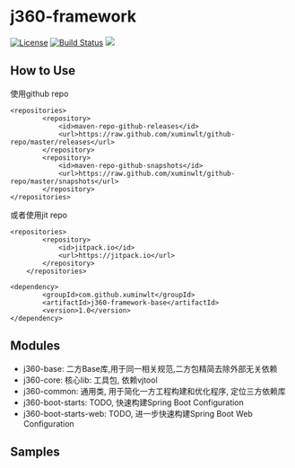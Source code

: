 # j360-framework


[![License](https://img.shields.io/badge/license-Apache%202-4EB1BA.svg)](https://www.apache.org/licenses/LICENSE-2.0.html)
[![Build Status](https://travis-ci.org/xuminwlt/j360-framework-parent.svg?branch=master)](https://travis-ci.org/xuminwlt/j360-framework-parent)
[![](https://jitpack.io/v/xuminwlt/j360-framework-parent.svg)](https://jitpack.io/#xuminwlt/j360-framework-parent)

## How to Use

使用github repo
```
<repositories>
        <repository>
            <id>maven-repo-github-releases</id>
            <url>https://raw.github.com/xuminwlt/github-repo/master/releases</url>
        </repository>
        <repository>
            <id>maven-repo-github-snapshots</id>
            <url>https://raw.github.com/xuminwlt/github-repo/master/snapshots</url>
        </repository>
</repositories>
```

或者使用jit repo
```
<repositories>
		<repository>
		    <id>jitpack.io</id>
		    <url>https://jitpack.io</url>
		</repository>
	</repositories>
```

```
<dependency>
	    <groupId>com.github.xuminwlt</groupId>
	    <artifactId>j360-framework-base</artifactId>
	    <version>1.0</version>
</dependency>
```

## Modules

- j360-base: 二方Base库,用于同一相关规范,二方包精简去除外部无关依赖
- j360-core: 核心lib: 工具包, 依赖vjtool
- j360-common: 通用类, 用于简化一方工程构建和优化程序, 定位三方依赖库
- j360-boot-starts: TODO, 快速构建Spring Boot Configuration
- j360-boot-starts-web: TODO, 进一步快速构建Spring Boot Web Configuration
 
## Samples




